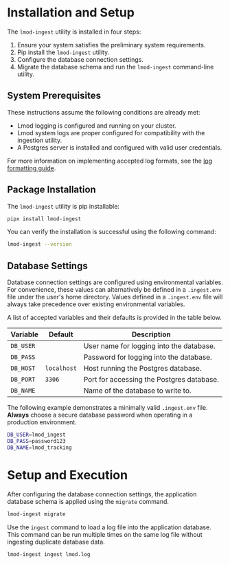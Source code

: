 # Installation and Setup

The `lmod-ingest` utility is installed in four steps:

1. Ensure your system satisfies the preliminary system requirements.
2. Pip install the `lmod-ingest` utility.
3. Configure the database connection settings.
4. Migrate the database schema and run the `lmod-ingest` command-line utility.

## System Prerequisites

These instructions assume the following conditions are already met:

- Lmod logging is configured and running on your cluster.
- Lmod system logs are proper configured for compatibility with the ingestion utility.
- A Postgres server is installed and configured with valid user credentials.

For more information on implementing accepted log formats, see the [log formatting guide](log_formatting.md).

## Package Installation

The `lmod-ingest` utility is pip installable:

```bash
pipx install lmod-ingest
```

You can verify the installation is successful using the following command:

```bash
lmod-ingest --version
```

## Database Settings

Database connection settings are configured using environmental variables.
For convenience, these values can alternatively be defined in a `.ingest.env` file under the user's home directory.
Values defined in a `.ingest.env` file will always take precedence over existing environmental variables.

A list of accepted variables and their defaults is provided in the table below.

| Variable  | Default     | Description                               |
|-----------|-------------|-------------------------------------------|
| `DB_USER` |             | User name for logging into the database.  |
| `DB_PASS` |             | Password for logging into the database.   |
| `DB_HOST` | `localhost` | Host running the Postgres database.       |
| `DB_PORT` | `3306`      | Port for accessing the Postgres database. |
| `DB_NAME` |             | Name of the database to write to.         |

The following example demonstrates a minimally valid `.ingest.env` file.
**Always** choose a secure database password when operating in a production environment.

```bash
DB_USER=lmod_ingest
DB_PASS=password123
DB_NAME=lmod_tracking
```

# Setup and Execution

After configuring the database connection settings, the application database schema is applied using the `migrate` command.

```bash
lmod-ingest migrate
```

Use the `ingest` command to load a log file into the application database.
This command can be run multiple times on the same log file without ingesting duplicate database data.

```bash
lmod-ingest ingest lmod.log
```
